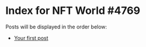 # Index for NFT World #4769
Posts will be displayed in the order below:

- [Your first post](./001-first.md)

